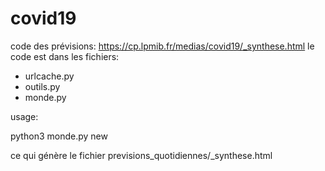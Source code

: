# covid19
code des prévisions: https://cp.lpmib.fr/medias/covid19/_synthese.html
le code est dans les fichiers:

- urlcache.py
- outils.py
- monde.py

usage:

python3 monde.py new

ce qui génère le fichier previsions_quotidiennes/_synthese.html
